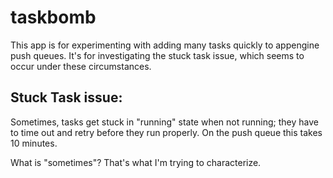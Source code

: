 # taskbomb
This app is for experimenting with adding many tasks quickly to appengine push queues. It's for investigating the
stuck task issue, which seems to occur under these circumstances.

## Stuck Task issue:
Sometimes, tasks get stuck in "running" state when not running; they have to time out and retry before they run properly. On the push queue 
this takes 10 minutes. 

What is "sometimes"? That's what I'm trying to characterize.
